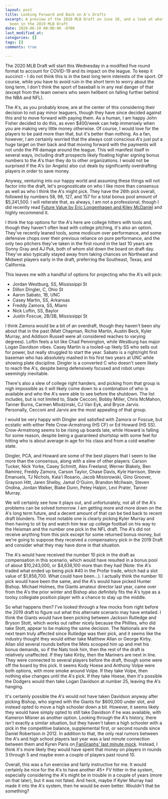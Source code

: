 ```yaml
---
layout: post
title: Looking Forward and Back on A's Drafts
excerpt: A preview of the 2020 MLB Draft on June 10, and a look at what might have
  been in the 2019 MLB Draft
date: 2020-06-10 00:00:00 -0700
last_modified_at: 
categories: []
tags: []
comments: true

---
```

The 2020 MLB Draft will start this Wednesday in a modified five round format to account for COVID-19 and its impact on the league. To keep it succinct - I do not think this is in the best long term interests of the sport. Of course, while you have to avoid ruin in the short term to worry about the long term, I don't think the sport of baseball is in any real danger of that (except from the team owners who seem hellbent on falling further behind the NBA and NFL).

The A's, as you probably know, are at the center of this considering their decision to not pay minor leaguers, though they have since decided against this and to move forward with paying them. As a human, I am happy John Fisher decided to do this, as even $400/week can help immensely when you are making very little money otherwise. Of course, I would love for the players to be paid more than that, but it's better than nothing. As a fan, however, I am certainly worried that the always cost conscious A's just put a huge target on their back and that moving forward with the payments will not undo the PR damage around the league. This will manifest itself in several ways, including draft prospects likely floating higher signing bonus numbers to the A's than they do to other organizations. I would not be surprised if the A's (or Angels) also cut deals by significantly overdrafting players in order to save money.

Anyway, venturing into our happy world and assuming these things will not factor into the draft, let's prognosticate on who I like more than consensus as well as who I think the A's might pick. They have the 26th pick overall, followed by numbers 58, 98, 127, and 157 for a total bonus pool amount of $5,241,500. I will reiterate that, as always, I am not a professional, though I did recently read [Future Value by Eric Longenhagen and Kiley McDaniel](https://www.triumphbooks.com/future-value-products-9781629377674.php) and highly recommend it.

I think the top options for the A's here are college hitters with tools and, though they haven't often lead with college pitching, it's also an option. They've recently leaned tools, some modicum over performance, and some defensive chops over their previous reliance on pure performance, and the only two pitchers they've taken in the first round in the last 10 years are Sonny Gray and AJ Puk, both of whom slid down the board on draft day. They've also typically stayed away from taking chances on Northeast and Midwest players early in the draft, preferring the Southeast, Texas, and California.

This leaves me with a handful of options for projecting who the A's will pick:

* Jordan Westburg, SS, Mississippi St
* Dillon Dingler, C, Ohio St
* Aaron Sabato, 1B, UNC
* Casey Martin, SS, Arkansas
* Freddy Zamora, SS, Miami
* Nick Loftin, SS, Baylor
* Justin Foscue, 2B/3B, Mississippi St

I think Zamora would be a bit of an overdraft, though they haven't been shy about that in the past (Matt Chapman, Richie Martin, Austin Beck, Kyler Murray, and Addison Russell were all considered reaches to varying degrees). Loftin feels a lot like Chad Pennington, while Westburg has major Logan Davidson vibes. Casey Martin is a tooled-up likely SS who sells out for power, but really struggled to start the year. Sabato is a right/right first baseman who has absolutely mashed in his first two years at UNC while showing plate discipline. Dingler is a converted C who doesn't seem likely to reach the A's, despite being defensively focused and robot umps seemingly inevitable.

There's also a slew of college right handers, and picking from that group is nigh impossible as it will likely come down to a combination of who is available and who the A's were able to see before the shutdown. The list includes, but is not limited to, Slade Cecconi, Bobby Miller, Chris McMahon, Tanner Burns, Carmen Mlodzinski, CJ Van Eyk, and Bryce Jarvis. Personally, Cecconi and Jarvis are the most appealing of that group.

I would be very happy with Dingler and satisfied with Zamora or Foscue, but ecstatic with either Pete Crow-Armstrong (HS CF) or Ed Howard (HS SS). Crow-Armstrong seems to be rising up boards late, while Howard is falling for some reason, despite being a guaranteed shortstop with some feel for hitting who is about average in age for his class and from a cold weather state.

Dingler, PCA, and Howard are some of the best players that I seem to like more than the consensus, along with a slew of other players: Carson Tucker, Nick Yorke, Casey Schmitt, Alex Freeland, Werner Blakely, Ben Ramirez, Freddy Zamora, Carson Taylor, Chase Davis, Kyle Harrison, Stevie Emanuels, TJ Nichols, Kala'i Rosario, Jacob Misiorowski, Gino Groover, Grayson Hitt, Jaren Shelby, Jamal O'Guinn, Brandon McIlwain, Steven Ondina, Jordan Walker, Blake Dunn, Petey Halpin, Levi Prater, Tanner Murray.

We will certainly see how it plays out, and unfortunately, not all of the A's problems can be solved tomorrow. I am getting more and more down on the A's long term future, and a decent amount of that can be tied back to recent draft blunders. The most notable one is clearly picking Kyler Murray and then having to sit by and watch him tear up college football on his way to the Heisman and the number one pick in the NFL draft. The A's did not receive anything from this pick except for some returned bonus money, but we're going to suppose they received a compensatory pick in the 2019 Draft and consider what they may have done in that situation.

The A's would have received the number 10 pick in the draft as compensation in this scenario, which would have resulted in a bonus pool of about $10,243,000, or $4,638,100 more than they had (Note: the A's traded what ended up being pick #40 in the Profar trade, which had a slot value of $1,856,700. What could have been...). I actually think the number 10 pick would have been the same, and the A's would have picked Hunter Bishop. Michael Holmes, the Giants amateur director last year, came over from the A's the prior winter and Bishop also definitely fits the A's type as a toolsy collegiate position player with a chance to stay up the middle.

So what happens then? I've looked through a few mocks from right before the 2019 draft to figure out what this alternate scenario may have entailed. I think the Giants would have been picking between Jackson Rutledge and Bryson Stott, which works out rather nicely because the Phillies, who did take Stott, appear to be making the same decision. The Nationals are the next team truly affected since Rutledge was their pick, and it seems like the industry thought they would either take Matthew Allan or George Kirby. Allan slid several rounds before the Mets scooped him up and met his bonus demands, so if the Nats took him, then the rest of the draft is relatively unaffected. If they take Kirby, then the Mariners are next in line. They were connected to several players before the draft, though some were off the board by this pick. It seems Kody Hoese and Anthony Volpe were both options, with more smoke around Volpe. If they take Volpe, then nothing else changes until the A's pick. If they take Hoese, then it's possible the Dodgers would then take Logan Davidson at number 25, leaving the A's hanging.

It's certainly possible the A's would not have taken Davidson anyway after picking Bishop, who signed with the Giants for $600,000 under slot, and instead opted to move a high schooler down a bit. However, it seems likely they would have simply opted to still take Davidson if he was available, with Kameron Misner as another option. Looking through the A's history, there isn't exactly a similar situation, but they haven't taken a high schooler with a pick in the competitive balance, supplemental first, or second rounds since Daniel Robertson in 2012. In addition to that, the only real rumors between the A's and high school players last year was a last minute connection between them and Kyren Paris on[ FanGraphs' last minute mock](https://blogs.fangraphs.com/mock-draft-4-1-the-final-mock/). Instead, I think it's more likely they would have spent that money on players in rounds 3 through 5 and maybe even a couple of players past round 10. 

Overall, this was a fun exercise and fairly instructive for me. It would certainly be nice for the A's to have another 45+ FV hitter in the system, especially considering the A's might be in trouble in a couple of years (more on that later), but it was not fated. And heck, maybe if Kyler Murray had made it into the A's system, then he would be even better. Wouldn't that be something? 